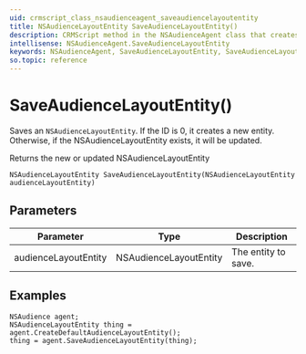 ```yaml
---
uid: crmscript_class_nsaudienceagent_saveaudiencelayoutentity
title: NSAudienceLayoutEntity SaveAudienceLayoutEntity()
description: CRMScript method in the NSAudienceAgent class that creates or updates an NSAudienceLayoutEntity
intellisense: NSAudienceAgent.SaveAudienceLayoutEntity
keywords: NSAudienceAgent, SaveAudienceLayoutEntity, SaveAudienceLayoutEntity(NSAudienceLayoutEntity)
so.topic: reference
---
```


# SaveAudienceLayoutEntity()

Saves an `NSAudienceLayoutEntity`. If the ID is 0, it creates a new entity. Otherwise, if the NSAudienceLayoutEntity exists, it will be updated.

Returns the new or updated NSAudienceLayoutEntity

`NSAudienceLayoutEntity SaveAudienceLayoutEntity(NSAudienceLayoutEntity audienceLayoutEntity)`

## Parameters

| Parameter | Type | Description |
|---|---|---|
| audienceLayoutEntity | NSAudienceLayoutEntity | The entity to save. |

## Examples

```crmscript
NSAudience agent;
NSAudienceLayoutEntity thing = agent.CreateDefaultAudienceLayoutEntity();
thing = agent.SaveAudienceLayoutEntity(thing);
```
